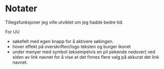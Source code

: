 <h1>Notater</h1>


Tillegsfunksjoner jeg ville utviklet om jeg hadde bedre tid.

For UU
- søkefelt med egen knapp for å aktivere søkingen. 
- hover effekt på overskriften/logo teksten og burger ikonet
- under menyer med symbol (eksempelvis en pil pekende nedover) 
ved siden av link navnet for å vise at det finnes flere valg på akkurat det link navnet.




